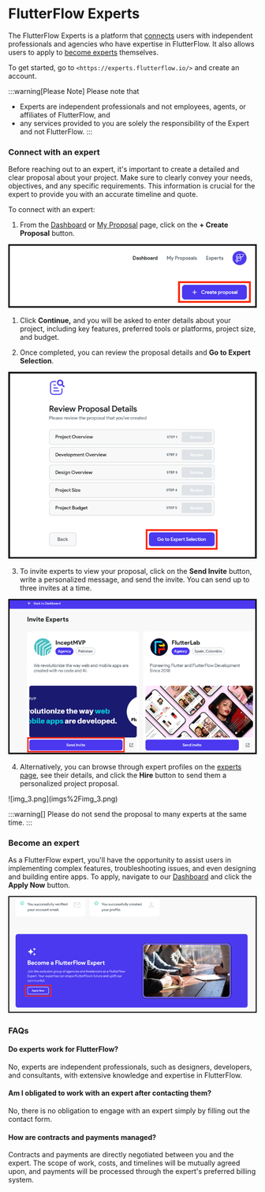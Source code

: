 # FlutterFlow Experts

The FlutterFlow Experts is a platform that [connects](/miscellaneous/flutterflow-experts#connect-with-an-expert) users with independent professionals and agencies who have expertise in FlutterFlow. It also allows users to apply to [become experts](/miscellaneous/flutterflow-experts#become-an-expert) themselves.

To get started, go to `<https://experts.flutterflow.io/>` and create an account.

:::warning[Please Note]
Please note that 
- Experts are independent professionals and not employees, agents, or affiliates of FlutterFlow, and
- any services provided to you are solely the responsibility of the Expert and not FlutterFlow.
:::

### Connect with an expert

Before reaching out to an expert, it's important to create a detailed and clear proposal about your project. Make sure to clearly convey your needs, objectives, and any specific requirements. This information is crucial for the expert to provide you with an accurate timeline and quote.

To connect with an expert:

1. From the [Dashboard](https://experts.flutterflow.io/dashboard) or [My Proposal](https://experts.flutterflow.io/proposals) page, click on the **+ Create Proposal** button.

![img.png](imgs%2Fimg.png)

1. Click **Continue,** and you will be asked to enter details about your project, including key features, preferred tools or platforms, project size, and budget.

2. Once completed, you can review the proposal details and **Go to Expert Selection**.

<p></p>

![img_1.png](imgs%2Fimg_1.png)

<p></p>

3. To invite experts to view your proposal, click on the **Send Invite** button, write a personalized message, and send the invite. You can send up to three invites at a time.
<p></p>

![img_2.png](imgs%2Fimg_2.png)
<p></p>

4. Alternatively, you can browse through expert profiles on the [experts page](https://experts.flutterflow.io/experts), see their details, and click the **Hire** button to send them a personalized project proposal.

<p></p>
![img_3.png](imgs%2Fimg_3.png)

:::warning[]
Please do not send the proposal to many experts at the same time.
:::

### Become an expert

As a FlutterFlow expert, you'll have the opportunity to assist users in implementing complex features, troubleshooting issues, and even designing and building entire apps. To apply, navigate to our [Dashboard](https://experts.flutterflow.io/dashboard) and click the **Apply Now** button.

![img_4.png](imgs%2Fimg_4.png)

### FAQs

#### **Do experts work for FlutterFlow?**

No, experts are independent professionals, such as designers, developers, and consultants, with extensive knowledge and expertise in FlutterFlow.

#### **Am I obligated to work with an expert after contacting them?**

No, there is no obligation to engage with an expert simply by filling out the contact form.

#### **How are contracts and payments managed?**

Contracts and payments are directly negotiated between you and the expert. The scope of work, costs, and timelines will be mutually agreed upon, and payments will be processed through the expert's preferred billing system.

